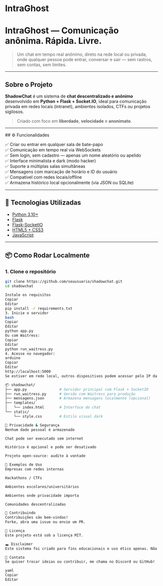 
# IntraGhost

#  IntraGhost — Comunicação anônima. Rápida. Livre.

> Um chat em tempo real anônimo, direto na rede local ou privada, onde qualquer pessoa pode entrar, conversar e sair — sem rastros, sem contas, sem limites.

---

##  Sobre o Projeto

**ShadowChat** é um sistema de **chat descentralizado e anônimo** desenvolvido em **Python + Flask + Socket.IO**, ideal para comunicação privada em redes locais (intranet), ambientes isolados, CTFs ou projetos sigilosos.

> Criado com foco em **liberdade**, **velocidade** e **anonimato**.

---
<blockquote class="imgur-embed-pub" lang="en" data-id="a/6ik08wP" data-context="false" ><a href="//imgur.com/a/6ik08wP"></a></blockquote><script async src="//s.imgur.com/min/embed.js" charset="utf-8"></script>
## ⚙️ Funcionalidades

✅ Criar ou entrar em qualquer sala de bate-papo  
✅ Comunicação em tempo real via WebSockets  
✅ Sem login, sem cadastro — apenas um nome aleatório ou apelido  
✅ Interface minimalista e dark (modo hacker)  
✅ Suporte a múltiplas salas simultâneas  
✅ Mensagens com marcação de horário e ID do usuário  
✅ Compatível com redes locais/offline  
✅ Armazena histórico local opcionalmente (via JSON ou SQLite)

---

## 🧱 Tecnologias Utilizadas

- [Python 3.10+](https://www.python.org/)
- [Flask](https://flask.palletsprojects.com/)
- [Flask-SocketIO](https://flask-socketio.readthedocs.io/)
- [HTML5 + CSS3](https://developer.mozilla.org/en-US/docs/Web)
- [JavaScript](https://developer.mozilla.org/en-US/docs/Web/JavaScript)

---

## 📦 Como Rodar Localmente

### 1. Clone o repositório

```bash
git clone https://github.com/seuusuario/shadowchat.git
cd shadowchat

Instale os requisitos
Copiar
Editar
pip install -r requirements.txt
3. Inicie o servidor
bash
Copiar
Editar
python app.py
Ou com Waitress:
Copiar
Editar
python run_waitress.py
4. Acesse no navegador:
arduino
Copiar
Editar
http://localhost:5000
Se estiver em rede local, outros dispositivos podem acessar pelo IP da máquina (ex: http://192.168.0.10:5000)

📦 shadowchat/
├── app.py               # Servidor principal com Flask + SocketIO
├── run_waitress.py      # Versão com Waitress para produção
├── mensagens.json       # Armazena mensagens localmente (opcional)
├── templates/
│   └── index.html       # Interface do chat
└── static/
    └── style.css        # Estilo visual dark

🔐 Privacidade & Segurança
Nenhum dado pessoal é armazenado

Chat pode ser executado sem internet

Histórico é opcional e pode ser desativado

Projeto open-source: audite à vontade

🌌 Exemplos de Uso
Empresas com redes internas

Hackathons / CTFs

Ambientes escolares/universitários

Ambientes onde privacidade importa

Comunidades descentralizadas

🧠 Contribuindo
Contribuições são bem-vindas!
Forke, abra uma issue ou envie um PR.

📜 Licença
Este projeto está sob a licença MIT.

🕳️ Disclaimer
Este sistema foi criado para fins educacionais e uso ético apenas. Não nos responsabilizamos pelo uso indevido.

💬 Contato
Se quiser trocar ideias ou contribuir, me chama no Discord ou GitHub!

yaml
Copiar
Editar

